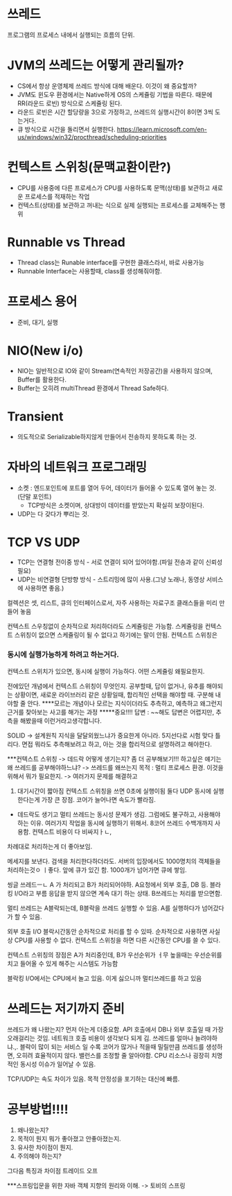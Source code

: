 # 쓰레드
 프로그램의 프로세스 내에서 실행되는 흐름의 단위.

# JVM의 쓰레드는 어떻게 관리될까?
 * CS에서 항상 운영체제 쓰레드 방식에 대해 배운다. 이것이 왜 중요할까?
 * JVM도 윈도우 환경에서는 Native하게 OS의 스케쥴링 기법을 따른다. 때문에 RR(라운드 로빈) 방식으로 스케쥴링 된다.
 * 라운드 로빈은 시간 할당량을 3으로 가정하고, 쓰레드의 실행시간이 8이면 3씩 도는거다.
 * 큐 방식으로 시간을 돌리면서 실행한다.
  https://learn.microsoft.com/en-us/windows/win32/procthread/scheduling-priorities

# 컨텍스트 스위칭(문맥교환이란?)
  * CPU를 사용중에 다른 프로세스가 CPU를 사용하도록 문맥(상태)를 보관하고 새로운 프로세스를 적재하는 작업
  * 컨텍스트(상태)를 보관하고 꺼내는 식으로 실제 실행되는 프로세스를 교체해주는 행위

# Runnable vs Thread
  * Thread class는 Runable interface를 구현한 클래스라서, 바로 사용가능
  * Runnable Interface는 사용할때, class를 생성해줘야함.

# 프로세스 용어
 * 준비, 대기, 실행
# NIO(New i/o)
 * NIO는 일반적으로 IO와 같이 Stream(연속적인 저장공간)을 사용하지 않으며, Buffer를 활용한다.
 * Buffer는 오히려 multiThread 환경에서 Thread Safe하다.

# Transient
 * 의도적으로 Serializable하지않게 만들어서 전송하지 못하도록 하는 것.

# 자바의 네트워크 프로그래밍
 * 소켓 : 엔드포인트에 포트를 열어 두어, 데이터가 들어올 수 있도록 열어 놓는 것. (단말 포인트)
   * TCP방식은 소켓이며, 상대방이 데이터를 받았는지 확실히 보장이된다.
 * UDP는 다 갖다가 뿌리는 것.

# TCP VS UDP
 * TCP는 연결형 전이중 방식 - 서로 연결이 되어 있어야함.(파일 전송과 같이 신뢰성 필요)
 * UDP는 비연결형 단방향 방식 - 스트리밍에 많이 사용.(그냥 노래나, 동영상 서비스에 사용하면 좋음.)

 컬렉션은 셋, 리스트, 큐의 인터페이스로서, 자주 사용하는 자료구조 클래스들을 미리 만들어 놓음


 컨텍스트 스우칭없이 순차적으로 처리하더라도 스케쥴링은 가능함.
 스케쥴링을 
 컨텍스트 스위칭이 없으면 스케쥴링이 될 수 없다고 하기에는 말이 안됨.
 컨텍스트 스위칭은 
 ### 동시에 실행가능하게 하려고 하는거다.
 컨텍스트 스위치가 있으면, 동시에 실행이 가능하다.
 어떤 스케쥴링 왜필요한지. 

 전에있던 개념에서 컨텍스트 스위칭이 무엇인지.
 공부할때, 답이 없거나, 유추를 해야되는 상황이면, 새로운 라이브러리 같은 상황일때, 합리적인 선택을 해야할 때.
 구분해 내야할 줄 안다.
 ****모르는 개념이나 모르는 지식이더라도 추측하고, 예측하고 왜그런지 근거를 찾아보는 사고를 해가는 과정
 *****중요!!!! 답변 : ~~해도 답변은 어렵지만, 추측을 해봤을때 이런거라고생각합니다.

 SOLID -> 설계원칙
 지식을 달달외웠느냐가 중요한게 아니라. 5지선다로 시험
 맞다 틀리다. 면접 뭐라도 추측해보려고 하고, 아는 것을 합리적으로 설명하려고 해야한다.

 ***컨텍스트 스위칭 -> 데드락 어떻게 생기는지?
 좀 더 공부해보기!!!
하고싶은 얘기는 왜 쓰레드를 공부해야하느냐?
-> 쓰레드를 왜쓰는지 목적 : 멀티 프로세스 환경.
이것을 위해서 뭐가 필요한지.
-> 여러가지 문제를 해결하고

1. 대기시간이 짧아짐
컨텍스트 스위칭을 쓰면 0초에 실행이됨 둘다
UDP 
동시에 실행한다는게 가장 큰 장점.
코어가 늘어나면 속도가 빨라짐.
 * 데드락도 생기고
 멀티 쓰레드는 동시성 문제가 생김.
 그럼에도 불구하고, 사용해야 하는 이유. 여러가지 작업을 동시에 실행하기 위해서.
 8코어 쓰레드 수백개까지 사용함.
 컨텍스트 비용이 다 비싸지ㅏㄴ, 

 차례대로 처리하는게 더 좋아보임.

 메세지를 보낸다. 검색을 처리한다하더라도. 서버의 입장에서도 1000명치의 객체들을 처리하는것ㅇ ㅣ좋다. 앞에 큐가 있긴 함.
 1000개가 넘어가면 큐에 쌓임.

 씽글 쓰레드ㅡㄴ A 가 처리되고 B가 처리되어야하.
 A요청에서 외부 호출, DB 등. 블라킹 I/O라고 부름
 응답을 받지 않으면 계속 대기 하는 상태.
 B쓰레드는 처리를 받으면함.

 멀티 쓰레드는 A블락되는데, B블락을 쓰레드 실행할 수 있음.
 A를 실행하다가 넘어갔다가 할 수 있음.

 외부 호출 I/O 블락시간동안 순차적으로 처리를 할 수 있따.
 순차적으로 사용하면 사실상 CPU를 사용할 수 없다.
 컨텍스트 스위칭을 하면 다른 시간동안 CPU를 쓸 수 있다.

 컨텍스트 스위칭의 장점은 A가 처리중인데, B가 우선순위가 ㅓ무 높을때는 우선순위를 치고 들어올 수 있게 해주는 시스템도 가능함

 블락킹 I/O에서는 CPU에서 놀고 있음. 이게 싫으니까 멀티쓰레드를 하고 있음

# 쓰레드는 저기까지 준비
쓰레드가 왜 나왔는지? 먼저 아는게 더중요함.
 API 호출에서 DB나 외부 호출일 때 가장 오래걸리는 것임.
 네트워크 호출 비용이 생각보다 되게 김.
 쓰레드를 얼마나 늘려야하냐.,. 블락이 많이 되는 서비스 일 수록 코어가 많거나 적을때 밀릴만큼 쓰레드를 생성하면, 오히려 효율적이지 않다.
 밸런스를 조정할 줄 알아야함.
 CPU 리소스나 굉장히 치명적인 동시성 이슈가 일어날 수 있음.

 TCP/UDP는 속도 차이가 있음.
 목적
  안정성을 포기하는 대신에 빠름.

# 공부방법!!!!
  1. 왜나왔는지?
  2. 목적이 뭔지 뭐가 좋아졌고 안좋아졌는지.
  3. 유사한 차이점이 뭔지.
  4. 주의해야 하는지?

  그다음 특징과 차이점 트레이드 오프
  
  
  ***스프링입문을 위한 자바 객체 지향의 원리와 이해.
  ->
  토비의 스프링